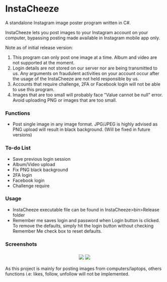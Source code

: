 # InstaCheeze

A standalone Instagram image poster program written in C#.

InstaCheeze lets you post images to your Instagram account on your computer, bypassing posting made available in Instagram mobile app only.

Note as of initial release version: 
1. This program can only post one image at a time. Album and video are not supported at the moment.
2. Login details are not stored on our server nor are being transmitted to us. Any arguments on fraudulent activities on your account occur after the usage of the InstaCheeze are not held responsible by us. 
3. Accounts that require challenge, 2FA or Facebook login will not be able to use this program.
4. Images that are too small will probably face "Value cannot be null" error. Avoid uploading PNG or images that are too small.

### Functions
- Post single image in any image format. JPG/JPEG is highly advised as PNG upload will result in black background. (Will be fixed in future versions)

### To-do List
- Save previous login session
- Album/Video upload
- Fix PNG black background
- 2FA login
- Facebook login
- Challenge require

### Usage
- InstaCheeze executable file can be found in InstaCheeze>bin>Release folder
- Remember me saves login and password when Login button is clicked. To remove the defaults, simply hit the login button without checking Remember Me check box to reset defaults. 

### Screenshots
<h3 align="center">
  <img src="https://i.gyazo.com/9dac561a7f1630649be8d92affe4fd00.png">
  <img src="https://i.gyazo.com/418ae96fc4bb8033f17a8abad412b3bc.png">
</h3>


As this project is mainly for posting images from computers/laptops, others functions i.e: likes, follow, unfollow will not be implemented.
